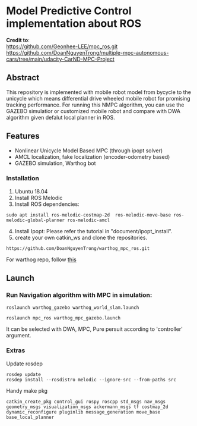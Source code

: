 # Model Predictive Control implementation about ROS 

**Credit to**: \
https://github.com/Geonhee-LEE/mpc_ros.git \
https://github.com/DoanNguyenTrong/multiple-mpc-autonomous-cars/tree/main/udacity-CarND-MPC-Project

## Abstract

This repository is implemented with mobile robot model from bycycle to the unicycle which means differential drive wheeled mobile robot for promising tracking performance. For running this NMPC algorithm, you can use the GAZEBO simulatior or customized mobile robot and compare with DWA algorithm given defalut local planner in ROS. 


## Features
* Nonlinear Unicycle Model Based MPC (through ipopt solver)  
* AMCL localization, fake localization (encoder-odometry based)  
* GAZEBO simulation, Warthog bot

### Installation
1. Ubuntu 18.04
2. Install ROS Melodic 
3. Install ROS dependencies: 
```
sudo apt install ros-melodic-costmap-2d  ros-melodic-move-base ros-melodic-global-planner ros-melodic-amcl
```
4. Install Ipopt: Please refer the tutorial in "document/ipopt_install".  
5. create your own catkin_ws and clone the repositories. 
```
https://github.com/DoanNguyenTrong/warthog_mpc_ros.git 
```
For warthog repo, follow [this](https://www.clearpathrobotics.com/assets/guides/kinetic/warthog/WarthogInstallation.html)

## Launch

### Run Navigation algorithm with MPC in simulation: 
```
roslaunch warthog_gazebo warthog_world_slam.launch

roslaunch mpc_ros warthog_mpc_gazebo.launch 
```
It can be selected with DWA, MPC, Pure persuit according to 'controller' argument.

### Extras

Update rosdep
```
rosdep update
rosdep install --rosdistro melodic --ignore-src --from-paths src

```

Handy make pkg
```
catkin_create_pkg control_gui rospy roscpp std_msgs nav_msgs geometry_msgs visualization_msgs ackermann_msgs tf costmap_2d dynamic_reconfigure pluginlib message_generation move_base base_local_planner
```
